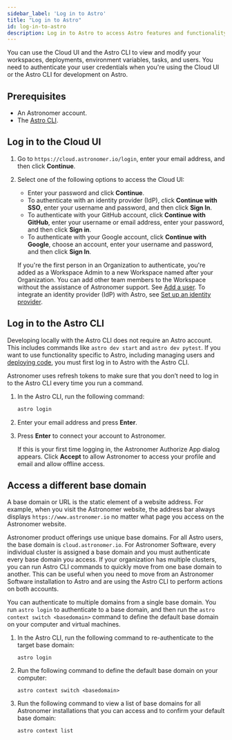 ```yaml
---
sidebar_label: 'Log in to Astro'
title: "Log in to Astro"
id: log-in-to-astro
description: Log in to Astro to access Astro features and functionality.
---
```


You can use the Cloud UI and the Astro CLI to view and modify your workspaces, deployments, environment variables, tasks, and users. You need to authenticate your user credentials when you're using the Cloud UI or the Astro CLI for development on Astro.

## Prerequisites 

- An Astronomer account.
- The [Astro CLI](cli/get-started.md).

## Log in to the Cloud UI

1. Go to `https://cloud.astronomer.io/login`, enter your email address, and then click **Continue**.

2. Select one of the following options to access the Cloud UI:

    - Enter your password and click **Continue**.
    - To authenticate with an identity provider (IdP), click **Continue with SSO**, enter your username and password, and then click **Sign In**. 
    - To authenticate with your GitHub account, click **Continue with GitHub**, enter your username or email address, enter your password, and then click **Sign in**.
    - To authenticate with your Google account, click **Continue with Google**, choose an account, enter your username and password, and then click **Sign In**.

    If you're the first person in an Organization to authenticate, you're added as a Workspace Admin to a new Workspace named after your Organization. You can add other team members to the Workspace without the assistance of Astronomer support. See [Add a user](add-user.md). To integrate an identity provider (IdP) with Astro, see [Set up an identity provider](configure-idp.md).

## Log in to the Astro CLI

Developing locally with the Astro CLI does not require an Astro account. This includes commands like `astro dev start` and `astro dev pytest`. If you want to use functionality specific to Astro, including managing users and [deploying code](deploy-code.md), you must first log in to Astro with the Astro CLI.

Astronomer uses refresh tokens to make sure that you don’t need to log in to the Astro CLI every time you run a command.

1. In the Astro CLI, run the following command:

    ```sh
    astro login
    ```
2. Enter your email address and press **Enter**.

3. Press **Enter** to connect your account to Astronomer.

    If this is your first time logging in, the Astronomer Authorize App dialog appears. Click **Accept** to allow Astronomer to access your profile and email and allow offline access.

## Access a different base domain

A base domain or URL is the static element of a website address. For example, when you visit the Astronomer website, the address bar always displays `https://www.astronomer.io` no matter what page you access on the Astronomer website.

Astronomer product offerings use unique base domains. For all Astro users, the base domain is `cloud.astronomer.io`. For Astronomer Software, every individual cluster is assigned a base domain and you must authenticate every base domain you access. If your organization has multiple clusters, you can run Astro CLI commands to quickly move from one base domain to another. This can be useful when you need to move from an Astronomer Software installation to Astro and are using the Astro CLI to perform actions on both accounts.

You can authenticate to multiple domains from a single base domain. You run `astro login` to authenticate to a base domain, and then run the `astro context switch <basedomain>` command to define the default base domain on your computer and virtual machines. 

1. In the Astro CLI, run the following command to re-authenticate to the target base domain:

    ```
    astro login
    ```
2. Run the following command to define the default base domain on your computer:

    ```
    astro context switch <basedomain>
    ```

3. Run the following command to view a list of base domains for all Astronomer installations that you can access and to confirm your default base domain:

    ```
    astro context list
    ```
